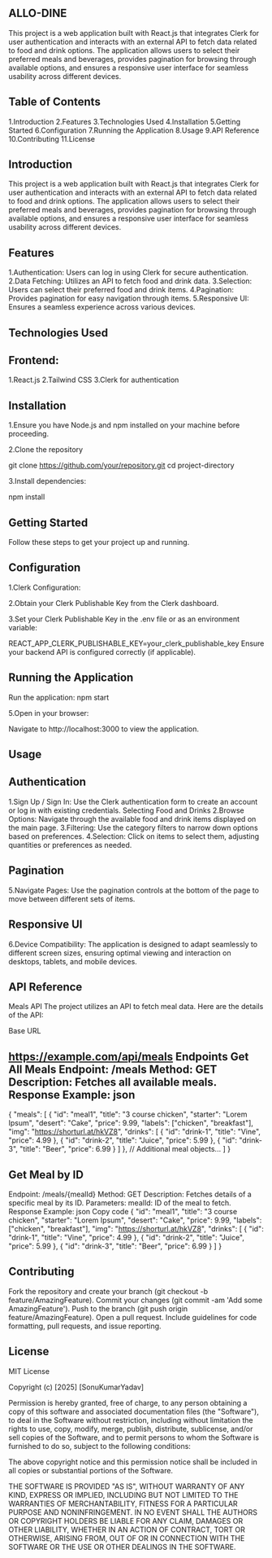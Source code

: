 ALLO-DINE
-----------------------------------

This project is a web application built with React.js that integrates Clerk for user authentication and interacts with an external API to fetch data related to food and drink options. The application allows users to select their preferred meals and beverages, provides pagination for browsing through available options, and ensures a responsive user interface for seamless usability across different devices.

Table of Contents
-----------------------------------

1.Introduction
2.Features
3.Technologies Used
4.Installation
5.Getting Started
6.Configuration
7.Running the Application
8.Usage
9.API Reference
10.Contributing
11.License

Introduction
------------------------------------------------------------------------------------------------
This project is a web application built with React.js that integrates Clerk for user authentication and interacts with an external API to fetch data related to food and drink options. The application allows users to select their preferred meals and beverages, provides pagination for browsing through available options, and ensures a responsive user interface for seamless usability across different devices.

Features
------------------------------------------------------------------------------------------------

1.Authentication: Users can log in using Clerk for secure authentication.
2.Data Fetching: Utilizes an API to fetch food and drink data.
3.Selection: Users can select their preferred food and drink items.
4.Pagination: Provides pagination for easy navigation through items.
5.Responsive UI: Ensures a seamless experience across various devices.
 
Technologies Used
-----------------------------------------------------------------------------------------------

Frontend:
--------------------
1.React.js
2.Tailwind CSS
3.Clerk for authentication

Installation
------------------------------------------------------------------------------------------------
1.Ensure you have Node.js and npm installed on your machine before proceeding.

2.Clone the repository

git clone https://github.com/your/repository.git
cd project-directory

3.Install dependencies: 

npm install


Getting Started
------------------------------------------------------------------------------------------------
Follow these steps to get your project up and running.

Configuration
------------------------------------------------------------------------------------------------

1.Clerk Configuration:

2.Obtain your Clerk Publishable Key from the Clerk dashboard.

3.Set your Clerk Publishable Key in the .env file or as an environment variable:

REACT_APP_CLERK_PUBLISHABLE_KEY=your_clerk_publishable_key
Ensure your backend API is configured correctly (if applicable).

Running the Application
------------------------------------------------------------------------------------------------

Run the application:
npm start

5.Open in your browser:

Navigate to http://localhost:3000 to view the application.

Usage
------------------------------------------------------------------------------------------------

Authentication
--------------------
1.Sign Up / Sign In: Use the Clerk authentication form to create an account or log in with existing credentials.
Selecting Food and Drinks
2.Browse Options: Navigate through the available food and drink items displayed on the main page.
3.Filtering: Use the category filters to narrow down options based on preferences.
4.Selection: Click on items to select them, adjusting quantities or preferences as needed.

Pagination
--------------------
5.Navigate Pages: Use the pagination controls at the bottom of the page to move between different sets of items.

Responsive UI
--------------------
6.Device Compatibility: The application is designed to adapt seamlessly to different screen sizes, ensuring optimal viewing and interaction on desktops, tablets, and mobile devices.


API Reference
------------------------------------------------------------------------------------------------

Meals API
The project utilizes an API to fetch meal data. Here are the details of the API:

Base URL

https://example.com/api/meals
Endpoints
Get All Meals
Endpoint: /meals
Method: GET
Description: Fetches all available meals.
Response Example:
json
--------------------

{
  "meals": [
    {
      "id": "meal1",
      "title": "3 course chicken",
      "starter": "Lorem Ipsum",
      "desert": "Cake",
      "price": 9.99,
      "labels": ["chicken", "breakfast"],
      "img": "https://shorturl.at/hkVZ8",
      "drinks": [
        { "id": "drink-1", "title": "Vine", "price": 4.99 },
        { "id": "drink-2", "title": "Juice", "price": 5.99 },
        { "id": "drink-3", "title": "Beer", "price": 6.99 }
      ]
    },
    // Additional meal objects...
  ]
}

Get Meal by ID
-----------------------
Endpoint: /meals/{mealId}
Method: GET
Description: Fetches details of a specific meal by its ID.
Parameters:
mealId: ID of the meal to fetch.
Response Example:
json
Copy code
{
  "id": "meal1",
  "title": "3 course chicken",
  "starter": "Lorem Ipsum",
  "desert": "Cake",
  "price": 9.99,
  "labels": ["chicken", "breakfast"],
  "img": "https://shorturl.at/hkVZ8",
  "drinks": [
    { "id": "drink-1", "title": "Vine", "price": 4.99 },
    { "id": "drink-2", "title": "Juice", "price": 5.99 },
    { "id": "drink-3", "title": "Beer", "price": 6.99 }
  ]
}

Contributing
------------------------------------------------------------------------------------------------

Fork the repository and create your branch (git checkout -b feature/AmazingFeature).
Commit your changes (git commit -am 'Add some AmazingFeature').
Push to the branch (git push origin feature/AmazingFeature).
Open a pull request.
Include guidelines for code formatting, pull requests, and issue reporting.

License
------------------------------------------------------------------------------------------------

MIT License

Copyright (c) [2025] [SonuKumarYadav]

Permission is hereby granted, free of charge, to any person obtaining a copy
of this software and associated documentation files (the "Software"), to deal
in the Software without restriction, including without limitation the rights
to use, copy, modify, merge, publish, distribute, sublicense, and/or sell
copies of the Software, and to permit persons to whom the Software is
furnished to do so, subject to the following conditions:

The above copyright notice and this permission notice shall be included in all
copies or substantial portions of the Software.

THE SOFTWARE IS PROVIDED "AS IS", WITHOUT WARRANTY OF ANY KIND, EXPRESS OR
IMPLIED, INCLUDING BUT NOT LIMITED TO THE WARRANTIES OF MERCHANTABILITY,
FITNESS FOR A PARTICULAR PURPOSE AND NONINFRINGEMENT. IN NO EVENT SHALL THE
AUTHORS OR COPYRIGHT HOLDERS BE LIABLE FOR ANY CLAIM, DAMAGES OR OTHER
LIABILITY, WHETHER IN AN ACTION OF CONTRACT, TORT OR OTHERWISE, ARISING FROM,
OUT OF OR IN CONNECTION WITH THE SOFTWARE OR THE USE OR OTHER DEALINGS IN THE
SOFTWARE.
